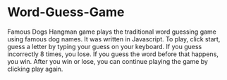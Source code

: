 # Word-Guess-Game

Famous Dogs Hangman game plays the traditional word guessing game using famous dog names. It was written in Javascript. To play, click start, guess a letter by typing your guess on your keyboard. If you guess incorrectly 8 times, you lose. If you guess the word before that happens, you win. After you win or lose, you can continue playing the game by clicking play again.



